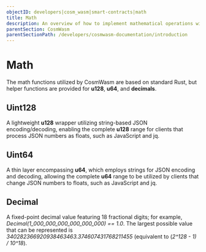 ```yaml
---
objectID: developers|cosm_wasm|smart-contracts|math
title: Math
description: An overview of how to implement mathematical operations within a CosmWasm smart contract
parentSection: CosmWasm
parentSectionPath: /developers/cosmwasm-documentation/introduction
---
```


# Math
The math functions utilized by CosmWasm are based on standard Rust, but helper functions are provided for **u128**, **u64**, and **decimals**.

## Uint128
A lightweight **u128** wrapper utilizing string-based JSON encoding/decoding, enabling the complete **u128** range for clients that process JSON numbers as floats, such as JavaScript and jq.

## Uint64
A thin layer encompassing **u64**, which employs strings for JSON encoding and decoding, allowing the complete **u64** range to be utilized by clients that change JSON numbers to floats, such as JavaScript and jq.

## Decimal
A fixed-point decimal value featuring 18 fractional digits; for example, *Decimal(1_000_000_000_000_000_000) == 1.0*. The largest possible value that can be represented is *340282366920938463463.374607431768211455* (equivalent to (*2^128 - 1) / 10^18*).
